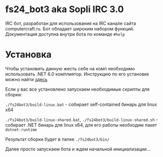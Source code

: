 # fs24_bot3 aka Sopli IRC 3.0

IRC бот, разработан для использования на IRC канале сайта computercraft.ru. Бот обладает широким набором функций. Документация доступна внутри бота по команде ``#help``

# Установка

Чтобы установить данную жесть себе на комп необходимо использовать .NET 6.0 комплиятор. Инструкцию по его установке можно найти [здесь](https://docs.microsoft.com/en-us/dotnet/core/install/)

Если у вас все установлено запускаем необходимые скрипты для сборки:

``./fs24bot3/build-linux.bat`` - собирает self-contained бинарь для linux x64

``./fs24bot3/build-linux-shared.bat``,  ``./fs24bot3/build-linux-shared.sh`` - собирает .NET бинарь для linux x64, для его работы необходим пакет ``dotnet-runtime``

Результат сборки будет в папке ``./fs24bot3/bin/``

Далее просто запускаем бота и ждем начальной инициализации...